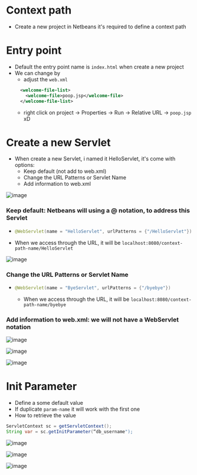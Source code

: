 # Context path
- Create a new project in Netbeans it's required to define a context path
# Entry point
- Default the entry point name is `index.html` when create a new project
- We can change by
  - adjust the `web.xml`
  ```xml
    <welcome-file-list>
      <welcome-file>poop.jsp</welcome-file>
    </welcome-file-list>
  ```
  - right click on project -> Properties -> Run -> Relative URL -> `poop.jsp` xD
# Create a new Servlet

- When create a new Servlet, i named it HelloServlet, it's come with options:
  - Keep default (not add to web.xml)
  - Change the URL Patterns or Servlet Name
  - Add information to web.xml 

![image](https://github.com/lcaohoanq/PRJ301-Issues/assets/136492579/e609cc55-c42b-4734-8f9b-dcc8ff2fd69c)

### Keep default: Netbeans will using a @ notation, to address this Servlet
  - ```java
    @WebServlet(name = "HelloServlet", urlPatterns = {"/HelloServlet"})
    ```
  - When we access through the URL, it will be `localhost:8080/context-path-name/HelloServlet`

![image](https://github.com/lcaohoanq/PRJ301-Issues/assets/136492579/35353217-86cb-46e3-8e8c-be669ee810ac)

### Change the URL Patterns or Servlet Name
  - ```java
    @WebServlet(name = "ByeServlet", urlPatterns = {"/byebye"})
    ```
    - When we access through the URL, it will be `localhost:8080/context-path-name/byebye`

### Add information to web.xml: we will not have a WebServlet notation

![image](https://github.com/lcaohoanq/PRJ301-Issues/assets/136492579/a4f4b898-4b8f-4543-b681-a9eeb7eecb7d)

![image](https://github.com/lcaohoanq/PRJ301-Issues/assets/136492579/657971c3-5b6a-4450-b0bb-8293d30d4a5d)

![image](https://github.com/lcaohoanq/PRJ301-Issues/assets/136492579/1c5035aa-1317-42e0-8f38-7e00f0379232)

# Init Parameter

- Define a some default value
- If duplicate `param-name` it will work with the first one
- How to retrieve the value
```java
ServletContext sc = getServletContext();
String var = sc.getInitParameter(“db_username");
```

![image](https://github.com/lcaohoanq/PRJ301-Issues/assets/136492579/069fe6a5-ef71-4913-99fd-e7f00b2f1551)

![image](https://github.com/lcaohoanq/PRJ301-Issues/assets/136492579/9d273149-2a83-4b73-80f8-070cfcea7a83)

![image](https://github.com/lcaohoanq/PRJ301-Issues/assets/136492579/35341006-ed1e-4610-ad51-553bd03e7063)


